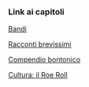 ### Link ai capitoli
 [Bandi](https://github.com/simonebeltramelli/m_arcimpelago/blob/master/Bandi.md)
 
 [Racconti brevissimi](https://github.com/simonebeltramelli/m_arcimpelago/blob/master/racconti_bravissimi)
 
 [Compendio bontonico](https://github.com/simonebeltramelli/m_arcimpelago/blob/master/compendio_bontonico.md)
 
 [Cultura: il Roe Roll](https://github.com/simonebeltramelli/m_arcimpelago/blob/master/cultura_il_Roen_Roll.md)


 
 
